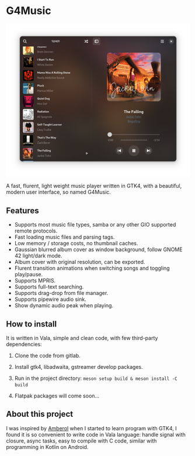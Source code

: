 # G4Music

![Screen shot](./shots/the-falling.png)

A fast, flurent, light weight music player written in GTK4, with a beautiful, modern user interface, so named G4Music.

## Features
- Supports most music file types,  samba or any other GIO supported remote protocols.
- Fast loading music files and parsing tags.
- Low memory / storage costs, no thumbnail caches.
- Gaussian blurred album cover as window background, follow GNOME 42 light/dark mode.
- Album cover with original resolution, can be exported.
- Flurent transition animations when switching songs and toggling play/pause.
- Supports MPRIS.
- Supports full-text searching.
- Supports drag-drop from file manager.
- Supports pipewire audio sink.
- Show dynamic audio peak when playing.

## How to install 
It is written in Vala, simple and clean code, with few third-party dependencies:

1. Clone the code from gitlab.

2. Install gtk4, libadwaita, gstreamer develop packages.

3. Run in the project directory: `meson setup build & meson install -C build`

4. Flatpak packages will come soon...

## About this project
I was inspired by [Amberol](https://gitlab.gnome.org/World/amberol) when I started to learn program with GTK4, I found it is so convenient to write code in Vala language: handle signal with closure, async tasks, easy to compile with C code, similar with programming in Kotlin on Android.
